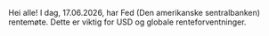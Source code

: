 Hei alle! I dag, 17.06.2026, har Fed (Den amerikanske sentralbanken) rentemøte. Dette er viktig for USD og globale renteforventninger.
